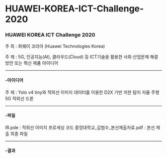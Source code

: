 # HUAWEI-KOREA-ICT-Challenge-2020

### **HUAWEI KOREA ICT Challenge 2020** 
주 최 : 화웨이 코리아 (Huawei Technologies Korea)

주 제 : 5G, 인공지능(AI), 클라우드(Cloud) 등 ICT기술을 활용한 사회·산업문제 해결 방안 또는 혁신 제품 아이디어

---

#### -아이디어

주 제 : Yolo v4 tiny와 적외선 이미지 데이터를 이용한 D2X 기반 치한 탐지 자율 주행 5G 적외선 드론

---

#### -파일

IR.pde : 적외선 이미지 프로세싱 코드
중앙대학교_김범수_본선제출자료.pdf : 본선 제출 최종 파일

---

#### -결과
